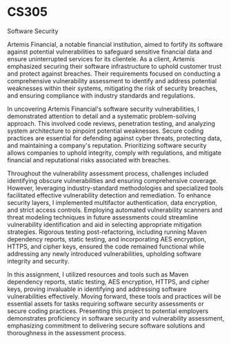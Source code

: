 # CS305
Software Security 

Artemis Financial, a notable financial institution, aimed to fortify its software against potential vulnerabilities to safeguard sensitive financial data and ensure uninterrupted services for its clientele. As a client, Artemis emphasized securing their software infrastructure to uphold customer trust and protect against breaches. Their requirements focused on conducting a comprehensive vulnerability assessment to identify and address potential weaknesses within their systems, mitigating the risk of security breaches, and ensuring compliance with industry standards and regulations.

In uncovering Artemis Financial's software security vulnerabilities, I demonstrated attention to detail and a systematic problem-solving approach. This involved code reviews, penetration testing, and analyzing system architecture to pinpoint potential weaknesses. Secure coding practices are essential for defending against cyber threats, protecting data, and maintaining a company's reputation. Prioritizing software security allows companies to uphold integrity, comply with regulations, and mitigate financial and reputational risks associated with breaches.

Throughout the vulnerability assessment process, challenges included identifying obscure vulnerabilities and ensuring comprehensive coverage. However, leveraging industry-standard methodologies and specialized tools facilitated effective vulnerability detection and remediation. To enhance security layers, I implemented multifactor authentication, data encryption, and strict access controls. Employing automated vulnerability scanners and threat modeling techniques in future assessments could streamline vulnerability identification and aid in selecting appropriate mitigation strategies. Rigorous testing post-refactoring, including running Maven dependency reports, static testing, and incorporating AES encryption, HTTPS, and cipher keys, ensured the code remained functional while addressing any newly introduced vulnerabilities, upholding software integrity and security.

In this assignment, I utilized resources and tools such as Maven dependency reports, static testing, AES encryption, HTTPS, and cipher keys, proving invaluable in identifying and addressing software vulnerabilities effectively. Moving forward, these tools and practices will be essential assets for tasks requiring software security assessments or secure coding practices. Presenting this project to potential employers demonstrates proficiency in software security and vulnerability assessment, emphasizing commitment to delivering secure software solutions and thoroughness in the assessment process.
